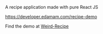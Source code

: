 A recipe application made with pure React JS

https://developer.edamam.com/recipe-demo

Find the demo at <a href="https://weird-recipe.netlify.app">Weird-Recipe</a>
